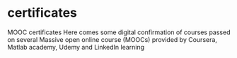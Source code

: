 # certificates
MOOC certificates
Here comes some digital confirmation of courses passed on several Massive open online course (MOOCs) provided by Coursera, Matlab academy, Udemy and LinkedIn learning
